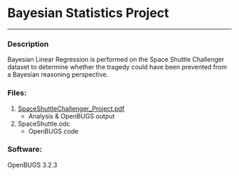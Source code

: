 # Bayesian Statistics Project

---

### Description
Bayesian Linear Regression is performed on the Space Shuttle Challenger dataset to determine whether the tragedy could have been prevented from a Bayesian reasoning perspective. 

### Files:
1. [SpaceShuttleChallenger_Project.pdf](SpaceShuttleChallenger_Project.pdf)
    * Analysis & OpenBUGS output
2. SpaceShuttle.odc
    * OpenBUGS code

### Software:  
OpenBUGS 3.2.3